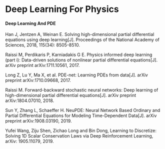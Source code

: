 # Deep Learning For Physics

#### Deep Learning And PDE

Han J, Jentzen A, Weinan E. Solving high-dimensional partial differential equations using deep learning[J]. Proceedings of the National Academy of Sciences, 2018, 115(34): 8505-8510.

Raissi M, Perdikaris P, Karniadakis G E. Physics informed deep learning (part i): Data-driven solutions of nonlinear partial differential equations[J]. arXiv preprint arXiv:1711.10561, 2017.

Long Z, Lu Y, Ma X, et al. PDE-net: Learning PDEs from data[J]. arXiv preprint arXiv:1710.09668, 2017.

Raissi M. Forward-backward stochastic neural networks: Deep learning of high-dimensional partial differential equations[J]. arXiv preprint arXiv:1804.07010, 2018.

Sun Y, Zhang L, Schaeffer H. NeuPDE: Neural Network Based Ordinary and Partial Differential Equations for Modeling Time-Dependent Data[J]. arXiv preprint arXiv:1908.03190, 2019.

Yufei Wang, Ziju Shen, Zichao Long and Bin Dong, Learning to Discretize: Solving 1D Scalar Conservation Laws via Deep Reinforcement Learning, arXiv: 1905.11079, 2019.
